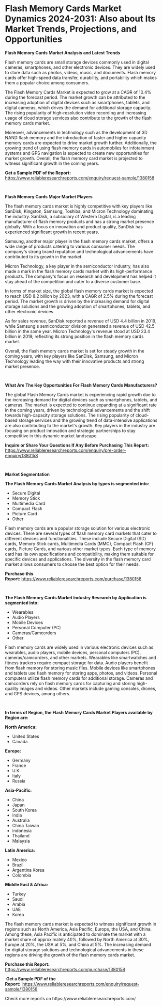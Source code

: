 <p><h1>Flash Memory Cards Market Dynamics 2024-2031: Also about Its Market Trends, Projections, and Opportunities</h1></p><p><strong>Flash Memory Cards Market Analysis and Latest Trends</strong></p>
<p><p>Flash memory cards are small storage devices commonly used in digital cameras, smartphones, and other electronic devices. They are widely used to store data such as photos, videos, music, and documents. Flash memory cards offer high-speed data transfer, durability, and portability which makes them a popular choice among consumers.</p><p>The Flash Memory Cards Market is expected to grow at a CAGR of 10.4% during the forecast period. The market growth can be attributed to the increasing adoption of digital devices such as smartphones, tablets, and digital cameras, which drives the demand for additional storage capacity. The rising popularity of high-resolution video recording and increasing usage of cloud storage services also contribute to the growth of the flash memory cards market.</p><p>Moreover, advancements in technology such as the development of 3D NAND flash memory and the introduction of faster and higher capacity memory cards are expected to drive market growth further. Additionally, the growing trend of using flash memory cards in automobiles for infotainment systems and GPS navigation is expected to create new opportunities for market growth. Overall, the flash memory card market is projected to witness significant growth in the coming years.</p></p>
<p><strong>Get a Sample PDF of the Report:&nbsp;</strong> <a href="https://www.reliableresearchreports.com/enquiry/request-sample/1380158">https://www.reliableresearchreports.com/enquiry/request-sample/1380158</a></p>
<p>&nbsp;</p>
<p><strong>Flash Memory Cards Major Market Players</strong></p>
<p><p>The flash memory cards market is highly competitive with key players like SanDisk, Kingston, Samsung, Toshiba, and Micron Technology dominating the industry. SanDisk, a subsidiary of Western Digital, is a leading manufacturer of flash memory products and has a strong market presence globally. With a focus on innovation and product quality, SanDisk has experienced significant growth in recent years.</p><p>Samsung, another major player in the flash memory cards market, offers a wide range of products catering to various consumer needs. The company's strong brand reputation and technological advancements have contributed to its growth in the market.</p><p>Micron Technology, a key player in the semiconductor industry, has also made a mark in the flash memory cards market with its high-performance products. The company's focus on research and development has helped it stay ahead of the competition and cater to a diverse customer base.</p><p>In terms of market size, the global flash memory cards market is expected to reach USD 8.2 billion by 2023, with a CAGR of 2.5% during the forecast period. The market growth is driven by the increasing demand for digital storage solutions and the growing adoption of smartphones, tablets, and other electronic devices.</p><p>As for sales revenue, SanDisk reported a revenue of USD 4.4 billion in 2019, while Samsung's semiconductor division generated a revenue of USD 42.5 billion in the same year. Micron Technology's revenue stood at USD 23.4 billion in 2019, reflecting its strong position in the flash memory cards market.</p><p>Overall, the flash memory cards market is set for steady growth in the coming years, with key players like SanDisk, Samsung, and Micron Technology leading the way with their innovative products and strong market presence.</p></p>
<p>&nbsp;</p>
<p><strong>What Are The Key Opportunities For Flash Memory Cards Manufacturers?</strong></p>
<p><p>The global Flash Memory Cards market is experiencing rapid growth due to the increasing demand for digital devices such as smartphones, tablets, and cameras. The market is expected to continue expanding at a significant rate in the coming years, driven by technological advancements and the shift towards high-capacity storage solutions. The rising popularity of cloud-based storage services and the growing trend of data-intensive applications are also contributing to the market's growth. Key players in the industry are focusing on product innovation and strategic partnerships to stay competitive in this dynamic market landscape.</p></p>
<p><strong>Inquire or Share Your Questions If Any Before Purchasing This Report:</strong> <a href="https://www.reliableresearchreports.com/enquiry/pre-order-enquiry/1380158">https://www.reliableresearchreports.com/enquiry/pre-order-enquiry/1380158</a></p>
<p>&nbsp;</p>
<p><strong>Market Segmentation</strong></p>
<p><strong>The Flash Memory Cards Market Analysis by types is segmented into:</strong></p>
<p><ul><li>Secure Digital</li><li>Memory Stick</li><li>Multimedia Card</li><li>Compact Flash</li><li>Picture Card</li><li>Other</li></ul></p>
<p><p>Flash memory cards are a popular storage solution for various electronic devices. There are several types of flash memory card markets that cater to different devices and functionalities. These include Secure Digital (SD) cards, Memory Stick cards, Multimedia Cards (MMC), Compact Flash (CF) cards, Picture Cards, and various other market types. Each type of memory card has its own specifications and compatibility, making them suitable for specific devices and applications. The diversity in the flash memory card market allows consumers to choose the best option for their needs.</p></p>
<p><strong>Purchase this Report:&nbsp;</strong><a href="https://www.reliableresearchreports.com/purchase/1380158">https://www.reliableresearchreports.com/purchase/1380158</a></p>
<p>&nbsp;</p>
<p><strong>The Flash Memory Cards Market Industry Research by Application is segmented into:</strong></p>
<p><ul><li>Wearables</li><li>Audio Players</li><li>Mobile Devices</li><li>Personal Computer (PC)</li><li>Cameras/Camcorders</li><li>Other</li></ul></p>
<p><p>Flash memory cards are widely used in various electronic devices such as wearables, audio players, mobile devices, personal computers (PC), cameras/camcorders, and other markets. Wearables like smartwatches and fitness trackers require compact storage for data. Audio players benefit from flash memory for storing music files. Mobile devices like smartphones and tablets use flash memory for storing apps, photos, and videos. Personal computers utilize flash memory cards for additional storage. Cameras and camcorders rely on flash memory cards for capturing and storing high-quality images and videos. Other markets include gaming consoles, drones, and GPS devices, among others.</p></p>
<p>&nbsp;</p>
<p><strong>In terms of Region, the Flash Memory Cards Market Players available by Region are:</strong></p>
<p>
    <p> <strong> North America: </strong>
        <ul>
            <li>United States</li>
            <li>Canada</li>
        </ul>
        </p> 
    <p> <strong> Europe: </strong>
        <ul>
            <li>Germany</li>
            <li>France</li>
            <li>U.K.</li>
            <li>Italy</li>
            <li>Russia</li>
        </ul>
        </p> 
    <p> <strong> Asia-Pacific: </strong>
        <ul>
            <li>China</li>
            <li>Japan</li>
            <li>South Korea</li>
            <li>India</li>
            <li>Australia</li>
            <li>China Taiwan</li>
            <li>Indonesia</li>
            <li>Thailand</li>
            <li>Malaysia</li>
        </ul>
        </p> 
    <p> <strong> Latin America: </strong>
        <ul>
            <li>Mexico</li>
            <li>Brazil</li>
            <li>Argentina Korea</li>
            <li>Colombia</li>
        </ul>
        </p> 
    <p> <strong> Middle East & Africa: </strong>
        <ul>
            <li>Turkey</li>
            <li>Saudi</li>
            <li>Arabia</li>
            <li>UAE</li>
            <li>Korea</li>
        </ul>
    </p>
    </p>
<p><p>The flash memory cards market is expected to witness significant growth in regions such as North America, Asia Pacific, Europe, the USA, and China. Among these, Asia Pacific is anticipated to dominate the market with a market share of approximately 40%, followed by North America at 30%, Europe at 20%, the USA at 5%, and China at 5%. The increasing demand for digital storage solutions and technological advancements in these regions are driving the growth of the flash memory cards market.</p></p>
<p><strong>Purchase this Report: </strong><a href="https://www.reliableresearchreports.com/purchase/1380158">https://www.reliableresearchreports.com/purchase/1380158</a></p>
<p>&nbsp;<strong>Get a Sample PDF of the Report:&nbsp;&nbsp;</strong><a href="https://www.reliableresearchreports.com/enquiry/request-sample/1380158">https://www.reliableresearchreports.com/enquiry/request-sample/1380158</a></p>
<p><strong></strong></p>
<p>Check more reports on https://www.reliableresearchreports.com/</p>